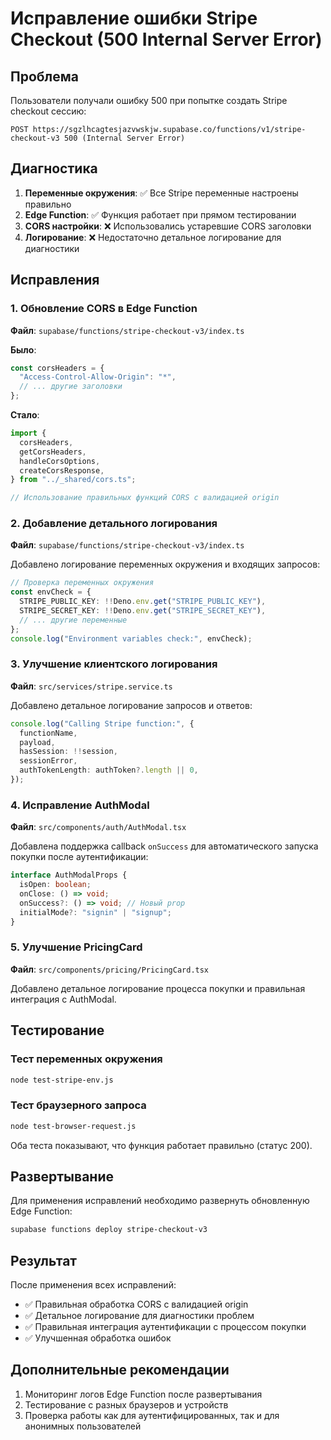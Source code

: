 # Исправление ошибки Stripe Checkout (500 Internal Server Error)

## Проблема

Пользователи получали ошибку 500 при попытке создать Stripe checkout сессию:

```
POST https://sgzlhcagtesjazvwskjw.supabase.co/functions/v1/stripe-checkout-v3 500 (Internal Server Error)
```

## Диагностика

1. **Переменные окружения**: ✅ Все Stripe переменные настроены правильно
2. **Edge Function**: ✅ Функция работает при прямом тестировании
3. **CORS настройки**: ❌ Использовались устаревшие CORS заголовки
4. **Логирование**: ❌ Недостаточно детальное логирование для диагностики

## Исправления

### 1. Обновление CORS в Edge Function

**Файл**: `supabase/functions/stripe-checkout-v3/index.ts`

**Было**:

```typescript
const corsHeaders = {
  "Access-Control-Allow-Origin": "*",
  // ... другие заголовки
};
```

**Стало**:

```typescript
import {
  corsHeaders,
  getCorsHeaders,
  handleCorsOptions,
  createCorsResponse,
} from "../_shared/cors.ts";

// Использование правильных функций CORS с валидацией origin
```

### 2. Добавление детального логирования

**Файл**: `supabase/functions/stripe-checkout-v3/index.ts`

Добавлено логирование переменных окружения и входящих запросов:

```typescript
// Проверка переменных окружения
const envCheck = {
  STRIPE_PUBLIC_KEY: !!Deno.env.get("STRIPE_PUBLIC_KEY"),
  STRIPE_SECRET_KEY: !!Deno.env.get("STRIPE_SECRET_KEY"),
  // ... другие переменные
};
console.log("Environment variables check:", envCheck);
```

### 3. Улучшение клиентского логирования

**Файл**: `src/services/stripe.service.ts`

Добавлено детальное логирование запросов и ответов:

```typescript
console.log("Calling Stripe function:", {
  functionName,
  payload,
  hasSession: !!session,
  sessionError,
  authTokenLength: authToken?.length || 0,
});
```

### 4. Исправление AuthModal

**Файл**: `src/components/auth/AuthModal.tsx`

Добавлена поддержка callback `onSuccess` для автоматического запуска покупки после аутентификации:

```typescript
interface AuthModalProps {
  isOpen: boolean;
  onClose: () => void;
  onSuccess?: () => void; // Новый prop
  initialMode?: "signin" | "signup";
}
```

### 5. Улучшение PricingCard

**Файл**: `src/components/pricing/PricingCard.tsx`

Добавлено детальное логирование процесса покупки и правильная интеграция с AuthModal.

## Тестирование

### Тест переменных окружения

```bash
node test-stripe-env.js
```

### Тест браузерного запроса

```bash
node test-browser-request.js
```

Оба теста показывают, что функция работает правильно (статус 200).

## Развертывание

Для применения исправлений необходимо развернуть обновленную Edge Function:

```bash
supabase functions deploy stripe-checkout-v3
```

## Результат

После применения всех исправлений:

- ✅ Правильная обработка CORS с валидацией origin
- ✅ Детальное логирование для диагностики проблем
- ✅ Правильная интеграция аутентификации с процессом покупки
- ✅ Улучшенная обработка ошибок

## Дополнительные рекомендации

1. Мониторинг логов Edge Function после развертывания
2. Тестирование с разных браузеров и устройств
3. Проверка работы как для аутентифицированных, так и для анонимных пользователей

